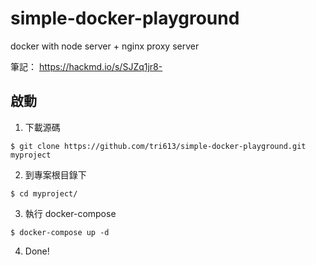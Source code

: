 # simple-docker-playground
docker with node server + nginx proxy server

筆記：
https://hackmd.io/s/SJZq1jr8-

## 啟動

1. 下載源碼

```
$ git clone https://github.com/tri613/simple-docker-playground.git myproject
```

2. 到專案根目錄下

```
$ cd myproject/
```

3. 執行 docker-compose

```
$ docker-compose up -d
```

4. Done!
